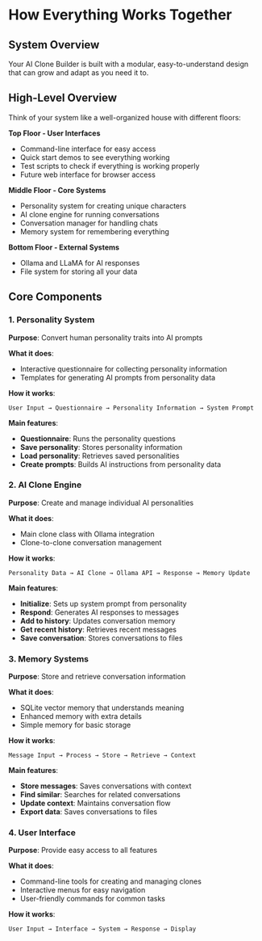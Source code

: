 # How Everything Works Together

## System Overview

Your AI Clone Builder is built with a modular, easy-to-understand design that can grow and adapt as you need it to.

## High-Level Overview

Think of your system like a well-organized house with different floors:

**Top Floor - User Interfaces**
- Command-line interface for easy access
- Quick start demos to see everything working
- Test scripts to check if everything is working properly
- Future web interface for browser access

**Middle Floor - Core Systems**
- Personality system for creating unique characters
- AI clone engine for running conversations
- Conversation manager for handling chats
- Memory system for remembering everything

**Bottom Floor - External Systems**
- Ollama and LLaMA for AI responses
- File system for storing all your data

## Core Components

### 1. Personality System

**Purpose**: Convert human personality traits into AI prompts

**What it does**:
- Interactive questionnaire for collecting personality information
- Templates for generating AI prompts from personality data

**How it works**:
```
User Input → Questionnaire → Personality Information → System Prompt
```

**Main features**:
- **Questionnaire**: Runs the personality questions
- **Save personality**: Stores personality information
- **Load personality**: Retrieves saved personalities
- **Create prompts**: Builds AI instructions from personality data

### 2. AI Clone Engine

**Purpose**: Create and manage individual AI personalities

**What it does**:
- Main clone class with Ollama integration
- Clone-to-clone conversation management

**How it works**:
```
Personality Data → AI Clone → Ollama API → Response → Memory Update
```

**Main features**:
- **Initialize**: Sets up system prompt from personality
- **Respond**: Generates AI responses to messages
- **Add to history**: Updates conversation memory
- **Get recent history**: Retrieves recent messages
- **Save conversation**: Stores conversations to files

### 3. Memory Systems

**Purpose**: Store and retrieve conversation information

**What it does**:
- SQLite vector memory that understands meaning
- Enhanced memory with extra details
- Simple memory for basic storage

**How it works**:
```
Message Input → Process → Store → Retrieve → Context
```

**Main features**:
- **Store messages**: Saves conversations with context
- **Find similar**: Searches for related conversations
- **Update context**: Maintains conversation flow
- **Export data**: Saves conversations to files

### 4. User Interface

**Purpose**: Provide easy access to all features

**What it does**:
- Command-line tools for creating and managing clones
- Interactive menus for easy navigation
- User-friendly commands for common tasks

**How it works**:
```
User Input → Interface → System → Response → Display
``` 